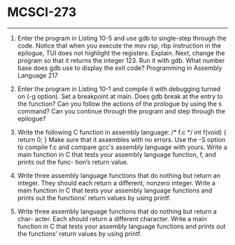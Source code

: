 # MCSCI-273  
----  
  
1. Enter the program in Listing 10-5 and use gdb to single-step through the
   code. Notice that when you execute the mov rsp, rbp instruction in the
   epilogue, TUI does not highlight the registers. Explain. Next, change the
   program so that it returns the integer 123. Run it with gdb. What number
   base does gdb use to display the exit code? Programming in Assembly Language 217


2. Enter the program in Listing 10-1 and compile it with debugging turned
   on (-g option). Set a breakpoint at main. Does gdb break at the entry to
   the function? Can you follow the actions of the prologue by using the s
   command? Can you continue through the program and step through the
   epilogue?
3. Write the following C function in assembly language:
   /* f.c */
   int f(void) {
   return 0;
   }
   Make sure that it assembles with no errors. Use the -S option to compile f.c
   and compare gcc's assembly language with yours. Write a main function
   in C that tests your assembly language function, f, and prints out the func-
   tion’s return value.
4. Write three assembly language functions that do nothing but return an
   integer. They should each return a different, nonzero integer. Write a main
   function in C that tests your assembly language functions and prints out the
   functions’ return values by using printf.
5. Write three assembly language functions that do nothing but return a char-
   acter. Each should return a different character. Write a main function in C
   that tests your assembly language functions and prints out the functions’
   return values by using printf.